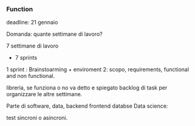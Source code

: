 ### Function
deadline:
21 gennaio

Domanda: quante settimane di lavoro?

7 settimane di lavoro

- 7 sprints

1 sprint : Brainstoarming + enviroment
2: scopo, requirements, functional and non functional.

libreria, se funziona o no va detto e spiegato
backlog di task per organizzare le altre settimane.

Parte di software, data, backend frontend databse
Data science: 

test sincroni o asincroni.

